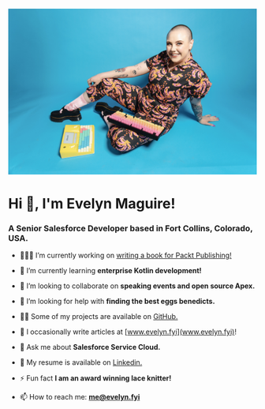 ![alt text](https://github.com/evelyn-fyi/evelyn-fyi/blob/main/DSC01258.jpg)

<h1>Hi 👋, I'm Evelyn Maguire!</h1>
<h3>A Senior Salesforce Developer based in Fort Collins, Colorado, USA.</h3>

- 🧑🏻‍💻 I’m currently working on [writing a book for Packt Publishing!](https://github.com/PacktPublishing/Salesforce-Lightning-Web-Component-Cookbook)

- 🌱 I’m currently learning **enterprise Kotlin development!**

- 🤝 I’m looking to collaborate on **speaking events and open source Apex.**

- 🍳 I’m looking for help with **finding the best eggs benedicts.**

- 👨‍💻 Some of my projects are available on [GitHub.](www.github.com/evelyn-fyi)

- 📝 I occasionally write articles at [www.evelyn.fyi](www.evelyn.fyi)!

- 💬 Ask me about **Salesforce Service Cloud.**

- 📄 My resume is available on [Linkedin.](www.linkedin.com/in/evelynmaguire/)

- ⚡ Fun fact **I am an award winning lace knitter!**

- 📫 How to reach me: **[me@evelyn.fyi](mailto:me@evelyn.fyi?subject=Github%20Contact)**
